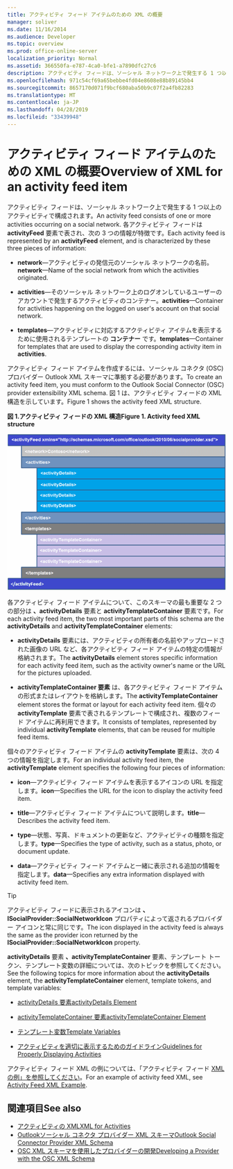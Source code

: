 ```yaml
---
title: アクティビティ フィード アイテムのための XML の概要
manager: soliver
ms.date: 11/16/2014
ms.audience: Developer
ms.topic: overview
ms.prod: office-online-server
localization_priority: Normal
ms.assetid: 366550fa-e787-4ca0-bfe1-a7890dfc27c6
description: アクティビティ フィードは、ソーシャル ネットワーク上で発生する 1 つ以上のアクティビティで構成されます。 各アクティビティ フィードは activityFeed 要素で表され、次の 3 つの情報が特徴です。
ms.openlocfilehash: 971c54cf69a65bebbe4fd04e8608e88b89145bb4
ms.sourcegitcommit: 8657170d071f9bcf680aba50b9c07f2a4fb82283
ms.translationtype: MT
ms.contentlocale: ja-JP
ms.lasthandoff: 04/28/2019
ms.locfileid: "33439948"
---
```

# <a name="overview-of-xml-for-an-activity-feed-item"></a><span data-ttu-id="51c4a-104">アクティビティ フィード アイテムのための XML の概要</span><span class="sxs-lookup"><span data-stu-id="51c4a-104">Overview of XML for an activity feed item</span></span>

<span data-ttu-id="51c4a-105">アクティビティ フィードは、ソーシャル ネットワーク上で発生する 1 つ以上のアクティビティで構成されます。</span><span class="sxs-lookup"><span data-stu-id="51c4a-105">An activity feed consists of one or more activities occurring on a social network.</span></span> <span data-ttu-id="51c4a-106">各アクティビティ フィードは **activityFeed** 要素で表され、次の 3 つの情報が特徴です。</span><span class="sxs-lookup"><span data-stu-id="51c4a-106">Each activity feed is represented by an **activityFeed** element, and is characterized by these three pieces of information:</span></span> 
  
- <span data-ttu-id="51c4a-107">**network**—アクティビティの発信元のソーシャル ネットワークの名前。</span><span class="sxs-lookup"><span data-stu-id="51c4a-107">**network**—Name of the social network from which the activities originated.</span></span>
    
- <span data-ttu-id="51c4a-108">**activities**—そのソーシャル ネットワーク上のログオンしているユーザーのアカウントで発生するアクティビティのコンテナー。</span><span class="sxs-lookup"><span data-stu-id="51c4a-108">**activities**—Container for activities happening on the logged on user's account on that social network.</span></span>
    
- <span data-ttu-id="51c4a-109">**templates**—アクティビティに対応するアクティビティ アイテムを表示するために使用されるテンプレートの **コンテナー** です。</span><span class="sxs-lookup"><span data-stu-id="51c4a-109">**templates**—Container for templates that are used to display the corresponding activity item in **activities**.</span></span>
    
<span data-ttu-id="51c4a-110">アクティビティ フィード アイテムを作成するには、ソーシャル コネクタ (OSC) プロバイダー Outlook XML スキーマに準拠する必要があります。</span><span class="sxs-lookup"><span data-stu-id="51c4a-110">To create an activity feed item, you must conform to the Outlook Social Connector (OSC) provider extensibility XML schema.</span></span> <span data-ttu-id="51c4a-111">図 1 は、アクティビティ フィードの XML 構造を示しています。</span><span class="sxs-lookup"><span data-stu-id="51c4a-111">Figure 1 shows the activity feed XML structure.</span></span>
  
<span data-ttu-id="51c4a-112">**図 1.アクティビティ フィードの XML 構造**</span><span class="sxs-lookup"><span data-stu-id="51c4a-112">**Figure 1. Activity feed XML structure**</span></span>

![アクティビティ XML の構造](media/odc_ol14_ta_OSC_Fig06.gif)
  
<span data-ttu-id="51c4a-114">各アクティビティ フィード アイテムについて、このスキーマの最も重要な 2 つの部分は **、activityDetails** 要素と **activityTemplateContainer** 要素です。</span><span class="sxs-lookup"><span data-stu-id="51c4a-114">For each activity feed item, the two most important parts of this schema are the **activityDetails** and **activityTemplateContainer** elements:</span></span> 
  
- <span data-ttu-id="51c4a-115">**activityDetails** 要素には、アクティビティの所有者の名前やアップロードされた画像の URL など、各アクティビティ フィード アイテムの特定の情報が格納されます。</span><span class="sxs-lookup"><span data-stu-id="51c4a-115">The **activityDetails** element stores specific information for each activity feed item, such as the activity owner's name or the URL for the pictures uploaded.</span></span> 
    
- <span data-ttu-id="51c4a-116">**activityTemplateContainer 要素** は、各アクティビティ フィード アイテムの形式またはレイアウトを格納します。</span><span class="sxs-lookup"><span data-stu-id="51c4a-116">The **activityTemplateContainer** element stores the format or layout for each activity feed item.</span></span> <span data-ttu-id="51c4a-117">個々の **activityTemplate** 要素で表されるテンプレートで構成され、複数のフィード アイテムに再利用できます。</span><span class="sxs-lookup"><span data-stu-id="51c4a-117">It consists of templates, represented by individual **activityTemplate** elements, that can be reused for multiple feed items.</span></span> 
    
<span data-ttu-id="51c4a-118">個々のアクティビティ フィード アイテムの **activityTemplate** 要素は、次の 4 つの情報を指定します。</span><span class="sxs-lookup"><span data-stu-id="51c4a-118">For an individual activity feed item, the **activityTemplate** element specifies the following four pieces of information:</span></span> 
  
- <span data-ttu-id="51c4a-119">**icon**—アクティビティ フィード アイテムを表示するアイコンの URL を指定します。</span><span class="sxs-lookup"><span data-stu-id="51c4a-119">**icon**—Specifies the URL for the icon to display the activity feed item.</span></span>
    
- <span data-ttu-id="51c4a-120">**title**—アクティビティ フィード アイテムについて説明します。</span><span class="sxs-lookup"><span data-stu-id="51c4a-120">**title**—Describes the activity feed item.</span></span>
    
- <span data-ttu-id="51c4a-121">**type**—状態、写真、ドキュメントの更新など、アクティビティの種類を指定します。</span><span class="sxs-lookup"><span data-stu-id="51c4a-121">**type**—Specifies the type of activity, such as a status, photo, or document update.</span></span>
    
- <span data-ttu-id="51c4a-122">**data**—アクティビティ フィード アイテムと一緒に表示される追加の情報を指定します。</span><span class="sxs-lookup"><span data-stu-id="51c4a-122">**data**—Specifies any extra information displayed with activity feed item.</span></span>
    
> [!TIP]
> <span data-ttu-id="51c4a-123">アクティビティ フィードに表示されるアイコンは **、ISocialProvider::SocialNetworkIcon** プロパティによって返されるプロバイダー アイコンと常に同じです。</span><span class="sxs-lookup"><span data-stu-id="51c4a-123">The icon displayed in the activity feed is always the same as the provider icon returned by the **ISocialProvider::SocialNetworkIcon** property.</span></span> 
  
<span data-ttu-id="51c4a-124">**activityDetails** 要素 **、activityTemplateContainer** 要素、テンプレート トークン、テンプレート変数の詳細については、次のトピックを参照してください。</span><span class="sxs-lookup"><span data-stu-id="51c4a-124">See the following topics for more information about the **activityDetails** element, the **activityTemplateContainer** element, template tokens, and template variables:</span></span> 
  
- [<span data-ttu-id="51c4a-125">activityDetails 要素</span><span class="sxs-lookup"><span data-stu-id="51c4a-125">activityDetails Element</span></span>](activitydetails-element.md)
    
- [<span data-ttu-id="51c4a-126">activityTemplateContainer 要素</span><span class="sxs-lookup"><span data-stu-id="51c4a-126">activityTemplateContainer Element</span></span>](activitytemplatecontainer-element.md)
    
- [<span data-ttu-id="51c4a-127">テンプレート変数</span><span class="sxs-lookup"><span data-stu-id="51c4a-127">Template Variables</span></span>](template-variables.md)
    
- [<span data-ttu-id="51c4a-128">アクティビティを適切に表示するためのガイドライン</span><span class="sxs-lookup"><span data-stu-id="51c4a-128">Guidelines for Properly Displaying Activities</span></span>](guidelines-for-properly-displaying-activities.md)
    
<span data-ttu-id="51c4a-129">アクティビティ フィード XML の例については、「アクティビティ フィード [XML の例」を参照してください](activity-feed-xml-example.md)。</span><span class="sxs-lookup"><span data-stu-id="51c4a-129">For an example of activity feed XML, see [Activity Feed XML Example](activity-feed-xml-example.md).</span></span>
  
## <a name="see-also"></a><span data-ttu-id="51c4a-130">関連項目</span><span class="sxs-lookup"><span data-stu-id="51c4a-130">See also</span></span>

- [<span data-ttu-id="51c4a-131">アクティビティの XML</span><span class="sxs-lookup"><span data-stu-id="51c4a-131">XML for Activities</span></span>](xml-for-activities.md) 
- [<span data-ttu-id="51c4a-132">Outlookソーシャル コネクタ プロバイダー XML スキーマ</span><span class="sxs-lookup"><span data-stu-id="51c4a-132">Outlook Social Connector Provider XML Schema</span></span>](outlook-social-connector-provider-xml-schema.md)
- [<span data-ttu-id="51c4a-133">OSC XML スキーマを使用したプロバイダーの開発</span><span class="sxs-lookup"><span data-stu-id="51c4a-133">Developing a Provider with the OSC XML Schema</span></span>](developing-a-provider-with-the-osc-xml-schema.md)

